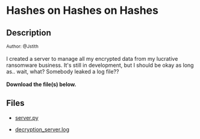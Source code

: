 # Hashes on Hashes on Hashes

## Description

<small>Author: @Jstith</small><br><br>I created a server to manage all my encrypted data from my lucrative  ransomware business. It's still in development, but I  should be okay as long as.. wait, what? Somebody leaked a log file?? <br><br> <b>Download the file(s) below.</b>


## Files

* [server.py](files/server.py)

* [decryption_server.log](files/decryption_server.log)

